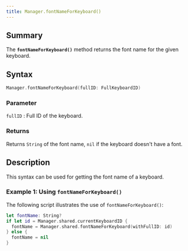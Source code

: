 ```yaml
---
title: Manager.fontNameForKeyboard()
---
```


## Summary

The **`fontNameForKeyboard()`** method returns the font name for the given keyboard.

## Syntax

``` swift
Manager.fontNameForKeyboard(fullID: FullKeyboardID)
```

### Parameter

`fullID`
:   Full ID of the keyboard.

### Returns

Returns `String` of the font name, `nil` if the keyboard doesn't have a
font.

## Description

This syntax can be used for getting the font name of a keyboard.

### Example 1: Using `fontNameForKeyboard()`

The following script illustrates the use of `fontNameForKeyboard()`:

``` swift
let fontName: String?
if let id = Manager.shared.currentKeyboardID {
  fontName = Manager.shared.fontNameForKeyboard(withFullID: id)
} else {
  fontName = nil
}
```
